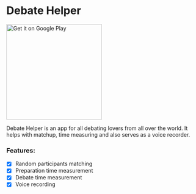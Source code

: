 # Debate Helper

<a href='https://play.google.com/store/apps/details?id=pl.karol202.bphelper&pcampaignid=pcampaignidMKT-Other-global-all-co-prtnr-py-PartBadge-Mar2515-1'>
    <img alt='Get it on Google Play' width="250px" src='https://play.google.com/intl/en_us/badges/static/images/badges/en_badge_web_generic.png'/>
</a>

Debate Helper is an app for all debating lovers from all over the world.
It helps with matchup, time measuring and also serves as a voice recorder.

### Features:
- [x] Random participants matching
- [x] Preparation time measurement
- [x] Debate time measurement
- [x] Voice recording
